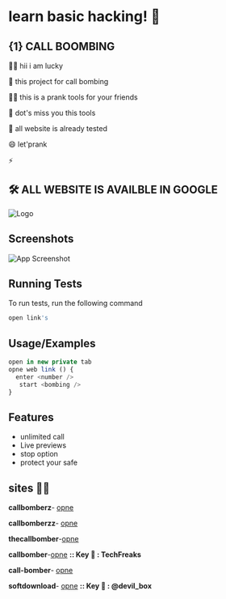 
# learn basic hacking! 👋


## {1}  CALL BOOMBING 
👩‍💻 hii i am lucky  

🧠 this project for call bombing 

👯‍♀️  this  is a prank tools for your friends 

🤔 dot's miss you this tools 

💬 all website is already tested

😄 let'prank 

⚡️ 


## 🛠 ALL WEBSITE IS AVAILBLE IN GOOGLE 



![Logo](https://plus.unsplash.com/premium_photo-1663054509200-1e4ddfd0297f?q=80&w=1354&auto=format&fit=crop&ixlib=rb-4.0.3&ixid=M3wxMjA3fDB8MHxwaG90by1wYWdlfHx8fGVufDB8fHx8fA%3D%3D)


## Screenshots

![App Screenshot](......)


## Running Tests

To run tests, run the following command

```bash
open link's
```


## Usage/Examples

```javascript
open in new private tab 
opne web link () {
  enter <number />
   start <bombing />
}
```
## Features

- unlimited call 
- Live previews
- stop option
- protect your safe

## sites 👩‍💻
**callbomberz**- [opne](https://www.callbomberz.in/)

**callbomberzz**- [opne](https://callbomberzz.com/)

**thecallbomber**-[opne](https://www.thecallbomber.in/)

**callbomber**-[opne](https://callbomber.co/)
 **:: Key 🔑 : TechFreaks**

**call-bomber**- [opne](https://smsbomber.online/call-bomber)

**softdownload**- [opne](https://www.softdownload.in/Call-Bomber) **:: Key 🔑 : @devil_box**




